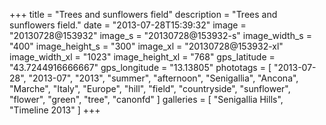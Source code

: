 +++
title = "Trees and sunflowers field"
description = "Trees and sunflowers field."
date = "2013-07-28T15:39:32"
image = "20130728@153932"
image_s = "20130728@153932-s"
image_width_s = "400"
image_height_s = "300"
image_xl = "20130728@153932-xl"
image_width_xl = "1023"
image_height_xl = "768"
gps_latitude = "43.7244916666667"
gps_longitude = "13.13805"
phototags = [ "2013-07-28", "2013-07", "2013", "summer", "afternoon", "Senigallia", "Ancona", "Marche", "Italy", "Europe", "hill", "field", "countryside", "sunflower", "flower", "green", "tree", "canonfd" ]
galleries = [ "Senigallia Hills", "Timeline 2013" ]
+++
